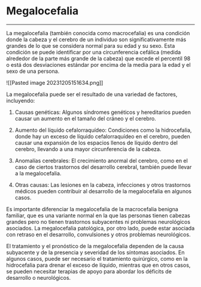 # Megalocefalia
___

La megalocefalia (también conocida como macrocefalia) es una condición donde la cabeza y el cerebro de un individuo son significativamente más grandes de lo que se considera normal para su edad y su sexo. Esta condición se puede identificar por una circunferencia cefálica (medida alrededor de la parte más grande de la cabeza) que excede el percentil 98 o está dos desviaciones estándar por encima de la media para la edad y el sexo de una persona.

![[Pasted image 20231205151634.png]]

La megalocefalia puede ser el resultado de una variedad de factores, incluyendo:

1. Causas genéticas: Algunos síndromes genéticos y hereditarios pueden causar un aumento en el tamaño del cráneo y el cerebro.

2. Aumento del líquido cefalorraquídeo: Condiciones como la hidrocefalia, donde hay un exceso de líquido cefalorraquídeo en el cerebro, pueden causar una expansión de los espacios llenos de líquido dentro del cerebro, llevando a una mayor circunferencia de la cabeza.

3. Anomalías cerebrales: El crecimiento anormal del cerebro, como en el caso de ciertos trastornos del desarrollo cerebral, también puede llevar a la megalocefalia.

4. Otras causas: Las lesiones en la cabeza, infecciones y otros trastornos médicos pueden contribuir al desarrollo de la megalocefalia en algunos casos.

Es importante diferenciar la megalocefalia de la macrocefalia benigna familiar, que es una variante normal en la que las personas tienen cabezas grandes pero no tienen trastornos subyacentes ni problemas neurológicos asociados. La megalocefalia patológica, por otro lado, puede estar asociada con retraso en el desarrollo, convulsiones y otros problemas neurológicos.

El tratamiento y el pronóstico de la megalocefalia dependen de la causa subyacente y de la presencia y severidad de los síntomas asociados. En algunos casos, puede ser necesario el tratamiento quirúrgico, como en la hidrocefalia para drenar el exceso de líquido, mientras que en otros casos, se pueden necesitar terapias de apoyo para abordar los déficits de desarrollo o neurológicos.